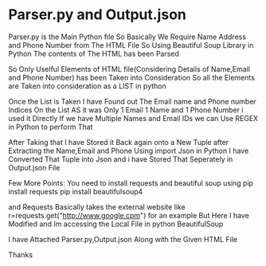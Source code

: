 # Parser.py and Output.json 

Parser.py is the Main Python file
So Basically We Require Name Address and Phone Number from The HTML File
So Using Beautiful Soup Library in Python The contents of The HTML has been Parsed

So Only Uselful Elements of HTML file(Considering Details of Name,Email and Phone Number) has been Taken into Consideration
So all the <td> </td> Elements are Taken into consideration as a LIST in python 

Once the List is Taken I have Found out The Email name and Phone number Indices On the List 
AS it was Only 1 Email 1 Name and 1 Phone Number i used it Directly
If we have Multiple Names and Email IDs we can Use REGEX in Python to perform That

After Taking that I have Stored it Back again onto a New Tuple after Extracting the Name,Email and Phone
Using import Json in Python I have Converted That Tuple into Json and i have Stored That Seperately in Output.json File

Few More Points: You need to install requests and beautiful soup using
pip install requests
pip install beautifulsoup4

and Requests Basically takes the external website like
r=requests.get("http://www.google.cpm") for an example
But Here I have Modified and Im accessing the Local File in python BeautifulSoup


I have Attached Parser.py,Output.json Along with the Given HTML File

Thanks

